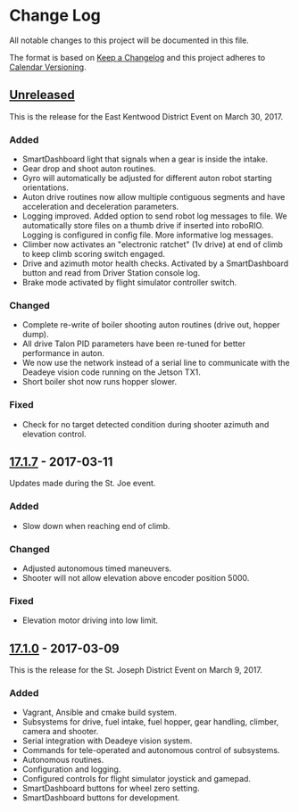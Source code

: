 # Change Log

All notable changes to this project will be documented in this file.

The format is based on [Keep a Changelog](http://keepachangelog.com/) and this project adheres to [Calendar Versioning](http://calver.org).

## [Unreleased]

This is the release for the East Kentwood District Event on March 30, 2017.

### Added

- SmartDashboard light that signals when a gear is inside the intake.
- Gear drop and shoot auton routines.
- Gyro will automatically be adjusted for different auton robot starting orientations.
- Auton drive routines now allow multiple contiguous segments and have acceleration and deceleration parameters.
- Logging improved. Added option to send robot log messages to file. We automatically store files on a thumb drive if inserted into roboRIO. Logging is configured in config file. More informative log messages.
- Climber now activates an "electronic ratchet" (1v drive) at end of climb to keep climb scoring switch engaged.
- Drive and azimuth motor health checks. Activated by a SmartDashboard button and read from Driver Station console log.
- Brake mode activated by flight simulator controller switch.

### Changed

- Complete re-write of boiler shooting auton routines (drive out, hopper dump).
- All drive Talon PID parameters have been re-tuned for better performance in auton.
- We now use the network instead of a serial line to communicate with the Deadeye vision code running on the Jetson TX1.
- Short boiler shot now runs hopper slower.

### Fixed

- Check for no target detected condition during shooter azimuth and elevation control.

## [17.1.7] - 2017-03-11

Updates made during the St. Joe event.

### Added

- Slow down when reaching end of climb.

### Changed

- Adjusted autonomous timed maneuvers.
- Shooter will not allow elevation above encoder position 5000.

### Fixed

- Elevation motor driving into low limit.

## [17.1.0] - 2017-03-09

This is the release for the St. Joseph District Event on March 9, 2017.

### Added

- Vagrant, Ansible and cmake build system.
- Subsystems for drive, fuel intake, fuel hopper, gear handling, climber, camera and shooter.
- Serial integration with Deadeye vision system.
- Commands for tele-operated and autonomous control of subsystems.
- Autonomous routines.
- Configuration and logging.
- Configured controls for flight simulator joystick and gamepad.
- SmartDashboard buttons for wheel zero setting.
- SmartDashboard buttons for development.

[17.1.0]: ../compare/db95a39e1200b61adbb51dc9eabe4e147ffd2796...v17.1.0
[17.1.7]: ../compare/v17.1.0...v17.1.7
[unreleased]: ../compare/v17.1.7...develop
